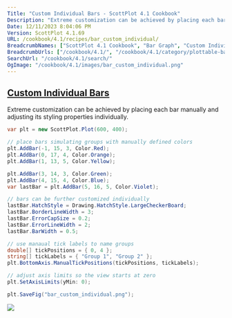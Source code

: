 ```yaml
---
Title: "Custom Individual Bars - ScottPlot 4.1 Cookbook"
Description: "Extreme customization can be achieved by placing each bar manually and adjusting its styling properties individually."
Date: 12/11/2023 8:04:06 PM
Version: ScottPlot 4.1.69
URL: /cookbook/4.1/recipes/bar_custom_individual/
BreadcrumbNames: ["ScottPlot 4.1 Cookbook", "Bar Graph", "Custom Individual Bars"]
BreadcrumbUrls: ["/cookbook/4.1/", "/cookbook/4.1/category/plottable-bar-graph", "/cookbook/4.1/recipes/bar_custom_individual/"]
SearchUrl: "/cookbook/4.1/search/"
OgImage: "/cookbook/4.1/images/bar_custom_individual.png"
---
```


<h2><a href='/cookbook/4.1/recipes/bar_custom_individual/'>Custom Individual Bars</a></h2>

Extreme customization can be achieved by placing each bar manually and adjusting its styling properties individually.

```cs
var plt = new ScottPlot.Plot(600, 400);

// place bars simulating groups with manually defined colors
plt.AddBar(-1, 15, 3, Color.Red);
plt.AddBar(0, 17, 4, Color.Orange);
plt.AddBar(1, 13, 5, Color.Yellow);

plt.AddBar(3, 14, 3, Color.Green);
plt.AddBar(4, 15, 4, Color.Blue);
var lastBar = plt.AddBar(5, 16, 5, Color.Violet);

// bars can be further customized individually
lastBar.HatchStyle = Drawing.HatchStyle.LargeCheckerBoard;
lastBar.BorderLineWidth = 3;
lastBar.ErrorCapSize = 0.2;
lastBar.ErrorLineWidth = 2;
lastBar.BarWidth = 0.5;

// use manaual tick labels to name groups
double[] tickPositions = { 0, 4 };
string[] tickLabels = { "Group 1", "Group 2" };
plt.BottomAxis.ManualTickPositions(tickPositions, tickLabels);

// adjust axis limits so the view starts at zero
plt.SetAxisLimits(yMin: 0);

plt.SaveFig("bar_custom_individual.png");
```

<img src='../../images/bar_custom_individual.png' class='d-block mx-auto my-5' />


